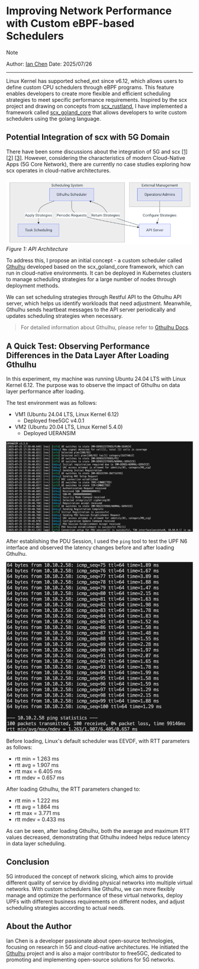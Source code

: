 # Improving Network Performance with Custom eBPF-based Schedulers

>[!NOTE]
> Author: [Ian Chen](https://www.linkedin.com/in/ian-chen-88b70b1aa/)
> Date: 2025/07/26
---

Linux Kernel has supported sched_ext since v6.12, which allows users to define custom CPU schedulers through eBPF programs. This feature enables developers to create more flexible and efficient scheduling strategies to meet specific performance requirements.
Inspired by the scx project and drawing on concepts from [scx_rustland](https://github.com/sched-ext/scx/tree/main/scheds/rust/scx_rustland), I have implemented a framework called [scx_goland_core](https://github.com/Gthulhu/scx_goland_core) that allows developers to write custom schedulers using the golang language.

## Potential Integration of scx with 5G Domain

There have been some discussions about the integration of 5G and scx [[1]](https://free5gc.org/blog/20250305/20250305/) [[2]](https://free5gc.org/blog/20250509/20250509/) [[3]](https://lwn.net/Articles/1027096/). However, considering the characteristics of modern Cloud-Native Apps (5G Core Network), there are currently no case studies exploring how scx operates in cloud-native architectures.

![alt text](fig1.png)
*Figure 1: API Architecture*

To address this, I propose an initial concept - a custom scheduler called [Gthulhu](https://gthulhu.github.io/docs/) developed based on the scx_goland_core framework, which can run in cloud-native environments. It can be deployed in Kubernetes clusters to manage scheduling strategies for a large number of nodes through deployment methods.

We can set scheduling strategies through Restful API to the Gthulhu API server, which helps us identify workloads that need adjustment. Meanwhile, Gthulhu sends heartbeat messages to the API server periodically and updates scheduling strategies when necessary.

> For detailed information about Gthulhu, please refer to [Gthulhu Docs](https://gthulhu.github.io/docs/how-it-works.en/).

## A Quick Test: Observing Performance Differences in the Data Layer After Loading Gthulhu

In this experiment, my machine was running Ubuntu 24.04 LTS with Linux Kernel 6.12. The purpose was to observe the impact of Gthulhu on data layer performance after loading.

The test environment was as follows:
- VM1 (Ubuntu 24.04 LTS, Linux Kernel 6.12)
    - Deployed free5GC v4.0.1
- VM2 (Ubuntu 20.04 LTS, Linux Kernel 5.4.0)
    - Deployed UERANSIM

![alt text](fig2.png)

After establishing the PDU Session, I used the `ping` tool to test the UPF N6 interface and observed the latency changes before and after loading Gthulhu.

![alt text](fig3.png)

Before loading, Linux's default scheduler was EEVDF, with RTT parameters as follows:
- rtt min = 1.263 ms
- rtt avg = 1.907 ms
- rtt max = 6.405 ms
- rtt mdev = 0.657 ms

After loading Gthulhu, the RTT parameters changed to:
- rtt min = 1.222 ms
- rtt avg = 1.864 ms
- rtt max = 3.771 ms
- rtt mdev = 0.433 ms

As can be seen, after loading Gthulhu, both the average and maximum RTT values decreased, demonstrating that Gthulhu indeed helps reduce latency in data layer scheduling.

## Conclusion

5G introduced the concept of network slicing, which aims to provide different quality of service by dividing physical networks into multiple virtual networks. With custom schedulers like Gthulhu, we can more flexibly manage and optimize the performance of these virtual networks, deploy UPFs with different business requirements on different nodes, and adjust scheduling strategies according to actual needs.

## About the Author

Ian Chen is a developer passionate about open-source technologies, focusing on research in 5G and cloud-native architectures. He initiated the [Gthulhu](https://gthulhu.github.io/docs/) project and is also a major contributor to free5GC, dedicated to promoting and implementing open-source solutions for 5G networks.
